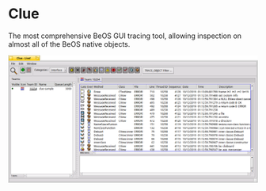 # Clue

The most comprehensive BeOS GUI tracing tool, allowing inspection on almost all of the BeOS native objects.

![Clue](data/screenshot.png)
